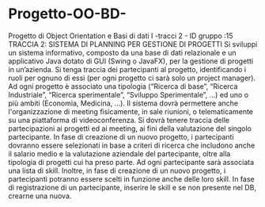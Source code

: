 # Progetto-OO-BD-
Progetto di Object Orientation e Basi di dati I -tracci 2 - ID gruppo :15
TRACCIA 2: SISTEMA DI PLANNING PER GESTIONE DI PROGETTI 
Si sviluppi un sistema informativo, composto da una base di dati relazionale e un applicativo Java dotato di
GUI (Swing o JavaFX), per la gestione di progetti in un’azienda. Si tenga traccia dei partecipanti al progetto,
identificando i ruoli per ognuno di essi (per ogni progetto ci sarà solo un project manager). Ad ogni progetto
è associato una tipologia (“Ricerca di base”, “Ricerca Industriale”, “Ricerca sperimentale”, “Sviluppo
Sperimentale”, ...) ed uno o più ambiti (Economia, Medicina, …). Il sistema dovrà permettere anche
l'organizzazione di meeting fisicamente, in sale riunioni, o telematicamente su una piattaforma di
videoconferenza. Si dovrà tenere traccia delle partecipazioni ai progetti ed ai meeting, ai fini della valutazione
del singolo partecipante. In fase di creazione di un nuovo progetto, i partecipanti dovranno essere selezionati
in base a criteri di ricerca che includono anche il salario medio e la valutazione aziendale del partecipante,
oltre alla tipologia di progetti cui ha preso parte.
Ad ogni partecipante sarà associata una lista di skill. Inoltre, in fase di creazione di un
nuovo progetto, i partecipanti potranno essere scelti in funzione anche delle loro skill. In fase di registrazione
di un partecipante, inserire le skill e se non presente nel DB, crearne una nuova.
